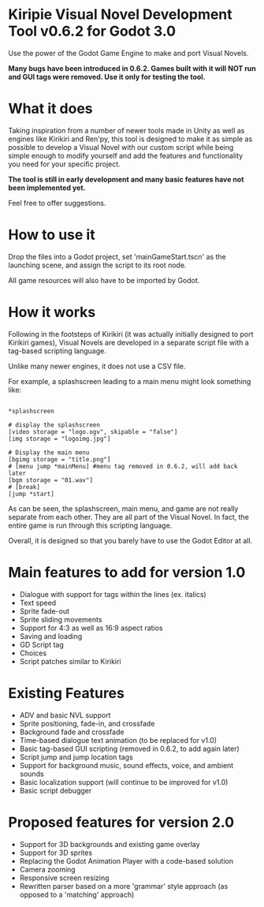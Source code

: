 # Kiripie Visual Novel Development Tool v0.6.2 for Godot 3.0

Use the power of the Godot Game Engine to make and port Visual Novels.

**Many bugs have been introduced in 0.6.2. Games built with it will NOT run and GUI tags were removed. Use it only for testing the tool.**

# What it does

Taking inspiration from a number of newer tools made in Unity as well as engines like Kirikiri and Ren'py, 
this tool is designed to make it as simple as possible to develop a Visual Novel with our custom script while 
being simple enough to modify yourself and add the features and functionality you need for your specific project.

**The tool is still in early development and many basic features have not been implemented yet.** 

Feel free to offer suggestions.


# How to use it

Drop the files into a Godot project, set 'mainGameStart.tscn' as the launching scene, and assign the script to its root node.

All game resources will also have to be imported by Godot.

# How it works

Following in the footsteps of Kirikiri (it was actually initially designed to port Kirikiri games), 
Visual Novels are developed in a separate script file with a tag-based scripting language.

Unlike many newer engines, it does not use a CSV file.

For example, a splashscreen leading to a main menu might look something like:

```

*splashscreen

# display the splashscreen
[video storage = "logo.ogv", skipable = "false"]
[img storage = "logoimg.jpg"]

# Display the main menu
[bgimg storage = "title.png"]
# [menu jump *mainMenu] #menu tag removed in 0.6.2, will add back later
[bgm storage = "01.wav"]
# [break]
[jump *start]

```

As can be seen, the splashscreen, main menu, and game are not really separate from each other. They are all part of the Visual Novel.
In fact, the entire game is run through this scripting language.

Overall, it is designed so that you barely have to use the Godot Editor at all.


# Main features to add for version 1.0
- Dialogue with support for tags within the lines (ex. italics)
- Text speed
- Sprite fade-out
- Sprite sliding movements
- Support for 4:3 as well as 16:9 aspect ratios
- Saving and loading
- GD Script tag
- Choices
- Script patches similar to Kirikiri


# Existing Features
- ADV and basic NVL support
- Sprite positioning, fade-in, and crossfade
- Background fade and crossfade
- Time-based dialogue text animation (to be replaced for v1.0)
- Basic tag-based GUI scripting (removed in 0.6.2, to add again later)
- Script jump and jump location tags
- Support for background music, sound effects, voice, and ambient sounds
- Basic localization support (will continue to be improved for v1.0)
- Basic script debugger


# Proposed features for version 2.0
- Support for 3D backgrounds and existing game overlay
- Support for 3D sprites
- Replacing the Godot Animation Player with a code-based solution
- Camera zooming
- Responsive screen resizing
- Rewritten parser based on a more 'grammar' style approach (as opposed to a 'matching' approach)
